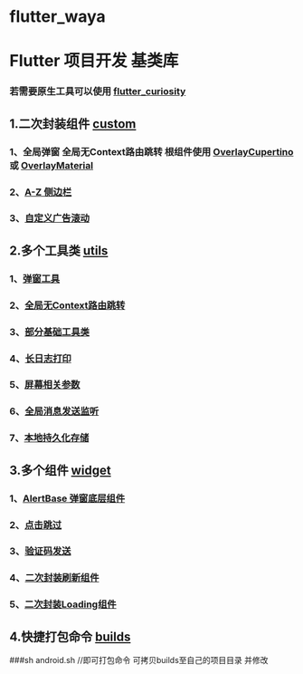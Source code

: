 # flutter_waya

# Flutter 项目开发 基类库

### 若需要原生工具可以使用 [flutter_curiosity](https://github.com/Wayaer/flutter_curiosity)

## 1.二次封装组件 [custom](lib/src/widget/custom)

### 1、全局弹窗 全局无Context路由跳转 根组件使用 [OverlayCupertino](lib/src/widget/overlay/widget/OverlayCupertino.dart) 或 [OverlayMaterial](lib/src/widget/overlay/widget/OverlayMaterial.dart) 

### 2、[A-Z 侧边栏](lib/src/widget/a-z)

### 3、[自定义广告滚动](lib/src/widget/autoscroll)

## 2.多个工具类 [utils](lib/src/tools)

### 1、[弹窗工具](lib/src/widget/overlay/alert/AlertTools.dart)

### 2、[全局无Context路由跳转](lib/src/tools/NavigatorTools.dart)

### 3、[部分基础工具类](lib/src/tools/Tools.dart)

### 4、[长日志打印](lib/src/tools/LogTools.dart)

### 5、[屏幕相关参数](lib/src/tools/MediaQueryTools.dart)

### 6、[全局消息发送监听](lib/src/tools/Event.dart)

### 7、[本地持久化存储](lib/src/tools/StorageTools.dart)

## 3.多个组件 [widget](./lib/src/widget)

### 1、[AlertBase 弹窗底层组件](lib/src/widget/overlay/alert/AlertBase.dart)

### 2、[点击跳过](./lib/src/widget/CountDownSkip.dart)

### 3、[验证码发送](./lib/src/widget/SendSMS.dart)

### 4、[二次封装刷新组件](./lib/src/widget/Refresher.dart)

### 5、[二次封装Loading组件](lib/src/widget/overlay/alert/Loading.dart)

## 4.快捷打包命令 [builds](./builds)

###sh android.sh  //即可打包命令 可拷贝builds至自己的项目目录 并修改



